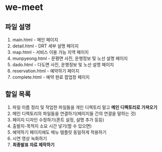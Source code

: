 # we-meet

## 파일 설명
1. main.html - 메인 페이지
2. detail.html - DRT 세부 설명 페이지
3. map.html - 서비스 이용 가능 지역 페이지
4. munpyeong.html - 문평면 사진, 운행정보 및 노선 설명 페이지
5. dado.html - 다도면 사진, 운행정보 및 노선 설명 페이지
6. reservation.html - 예약하기 페이지
7. complete.html - 예약 완료 팝업창 페이지

## 할일 목록
1. 파일 이름 정리 및 작업한 파일들을 개인 디렉토리 말고 __메인 디렉토리로 가져오기__
2. 메인 디렉토리의 파일들을 연결하기(페이지들 간의 연결을 말하는 것)
3. 페이지 디자인 수정하기(폰트 설정, 설명 추가 등등)
4. 출발지-목적지 소요 시간 넣기(할 수 있으면)
5. 예약하기 페이지에도 메뉴 템플릿 동일하게 적용하기
6. 시연 영상 녹화하기
7. __최종발표 자료 제작하기__
